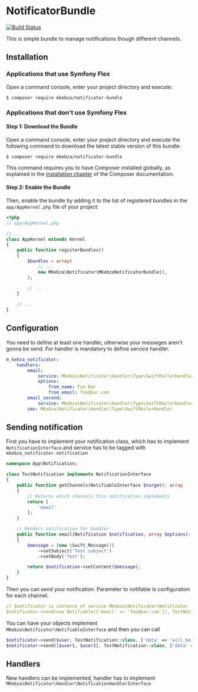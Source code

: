 # NotificatorBundle

[![Build Status](https://travis-ci.org/mkebza/NotificatorBundle.svg?branch=master)](https://travis-ci.org/mkebza/NotificatorBundle)


This is simple bundle to manage notifications though different channels.

## Installation

### Applications that use Symfony Flex


Open a command console, enter your project directory and execute:

```console
$ composer require mkebza/notificator-bundle
```

### Applications that don't use Symfony Flex

#### Step 1: Download the Bundle

Open a command console, enter your project directory and execute the
following command to download the latest stable version of this bundle:

```console
$ composer require mkebza/notificator-bundle
```

This command requires you to have Composer installed globally, as explained
in the [installation chapter](https://getcomposer.org/doc/00-intro.md)
of the Composer documentation.

#### Step 2: Enable the Bundle

Then, enable the bundle by adding it to the list of registered bundles
in the `app/AppKernel.php` file of your project:

```php
<?php
// app/AppKernel.php

// ...
class AppKernel extends Kernel
{
    public function registerBundles()
    {
        $bundles = array(
            // ...
            new MKebza\Notificator\MKebzaNotificatorBundle(),
        );

        // ...
    }

    // ...
}
```

## Configuration

You need to define at least one handler, otherwise your messeges aren't 
gonna be send. For handler is mandatory to define service handler. 

```yaml
m_kebza_notificator:
    handlers:
        email:
            service: MKebza\Notificator\Handler\Type\SwiftMailerHandler
            options:
                from_name: Foo Bar
                from_email: foo@bar.com
        email_second:
            service: MKebza\Notificator\Handler\Type\SwiftMailerHandler
        sms: MKebza\Notificator\Handler\Type\SwiftMailerHandler
```

## Sending notification

First you have to implement your notification class, which has to implement 
`NotificationInterface` and service has to be tagged with `mkebza_notificator.notification`

```php
namespace App\Notification;

class TestNotification implements NotificationInterface
{
    public function getChannels(NotifiableInterface $target): array
    {
        // Returns which channels this notification implements
        return [
            'email'
        ];
    }

    // Renders notification for handler
    public function email(Notification $notification, array $options): Notification
    {
        $message = (new \Swift_Message())
            ->setSubject('Test subject')
            ->setBody('Test');

        return $notification->setContent($message);
    }
}
```

Then you can send your notification. Parameter to notifable is configuration for each channel.
```yaml
// $notificator is instance of service MKebza\Notificator\Notificator
$notificator->send(new Notifiable(['email' => 'foo@bar.com']), TestNotification::class, ['data' => 'will_be_passed']);
```

You can have your objects implement `MKebza\Notificator\NotifiableInterface` and then you can call

```php
$notificator->send($user, TestNotification::class, ['data' => 'will_be_passed']);
$notificator->send([$user1, $user2], TestNotification::class, ['data' => 'will_be_passed']);
```

## Handlers

New handlers can be implemented, handler has to implement `MKebza\Notificator\Handler\NotificationHandlerInterface`



